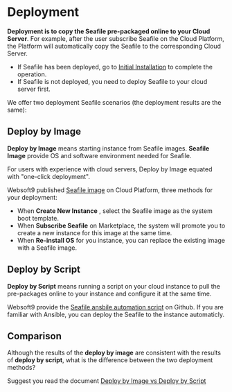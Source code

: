 # Deployment

**Deployment is to copy the Seafile pre-packaged online to your Cloud Server**. For example, after the user subscribe Seafile on the Cloud Platform, the Platform will automatically copy the Seafile to the corresponding Cloud Server.

- If Seafile has been deployed, go to [Initial Installation](/zh/stack-installation.md) to complete the operation.
- If Seafile is not deployed, you need to deploy Seafile to your cloud server first.

We offer two deployment Seafile scenarios (the deployment results are the same):

## Deploy by Image

**Deploy by Image** means starting instance from Seafile images. **Seafile Image** provide OS and software environment needed for Seafile.

For users with experience with cloud servers, Deploy by Image equated with "one-click deployment".

Websoft9 published [Seafile image](https://apps.websoft9.com/seafile) on Cloud Platform, three methods for your deployment:

* When **Create New Instance** , select the Seafile image as the system boot template.
* When **Subscribe Seafile** on Marketplace, the system will promote you to create a new instance for this image at the same time.
* When **Re-install OS** for you instance, you can replace the existing image with a Seafile image.

## Deploy by Script

**Deploy by Script** means running a script on your cloud instance to pull the pre-packages online to your instance and configure it at the same time.

Websoft9 provide the [Seafile ansbile automation script](https://github.com/Websoft9/ansible-seafile) on Github. If you are familiar with Ansible, you can deploy the Seafile to the instance automaticly.

## Comparison

Although the results of the **deploy by image** are consistent with the results of **deploy by script**, what is the difference between the two deployment methods?

Suggest you read the document [Deploy by Image vs Deploy by Script](https://support.websoft9.com/docs/faq/bz-product.html#deployment-comparison)